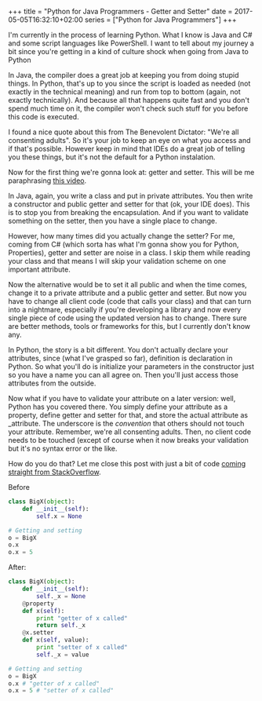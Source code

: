 +++
title = "Python for Java Programmers - Getter and Setter"
date = 2017-05-05T16:32:10+02:00
series = ["Python for Java Programmers"]
+++

I'm currently in the process of learning Python. What I know is Java and C# and some script languages like PowerShell. I want to tell about my journey a bit since you're getting in a kind of culture shock when going from Java to Python

In Java, the compiler does a great job at keeping you from doing stupid things. In Python, that's up to you since the script is loaded as needed (not exactly in the technical meaning) and run from top to bottom (again, not exactly technically). And because all that happens quite fast and you don't spend much time on it, the compiler won't check such stuff for you before this code is executed.

I found a nice quote about this from The Benevolent Dictator: "We're all consenting adults". So it's your job to keep an eye on what you access and if that's possible. However keep in mind that IDEs do a great job of telling you these things, but it's not the default for a Python instalation.

Now for the first thing we're gonna look at: getter and setter. This will be me paraphrasing [this video](https://archive.org/details/SeanKellyRecoveryfromAddiction).

In Java, again, you write a class and put in private attributes. You then write a constructor and public getter and setter for that (ok, your IDE does). This is to stop you from breaking the encapsulation. And if you want to validate something on the setter, then you have a single place to change.

However, how many times did you actually change the setter? For me, coming from C# (which sorta has what I'm gonna show you for Python, Properties), getter and setter are noise in a class. I skip them while reading your class and that means I will skip your validation scheme on one important attribute.

Now the alternative would be to set it all public and when the time comes, change it to a private attribute and a public getter and setter. But now you have to change all client code (code that calls your class) and that can turn into a nightmare, especially if you're developing a library and now every single piece of code using the updated version has to change. There sure are better methods, tools or frameworks for this, but I currently don't know any.

In Python, the story is a bit different. You don't actually declare your attributes, since (what I've grasped so far), definition is declaration in Python. So what you'll do is initialize your parameters in the constructor just so you have a name you can all agree on. Then you'll just access those attributes from the outside.

Now what if you have to validate your attribute on a later version: well, Python has you covered there. You simply define your attribute as a property, define getter and setter for that, and store the actual attribute as _attribute. The underscore is the <i>convention</i> that others should not touch your attribute. Remember, we're all consenting adults. Then, no client code needs to be touched (except of course when it now breaks your validation but it's no syntax error or the like.

How do you do that? Let me close this post with just a bit of code [coming straight from StackOverflow](http://stackoverflow.com/a/2627034).

Before

```python
class BigX(object):
    def __init__(self):
        self.x = None

# Getting and setting
o = BigX
o.x
o.x = 5
```
After:
```python
class BigX(object):
    def __init__(self):
        self._x = None
    @property
    def x(self):
        print "getter of x called"
        return self._x
    @x.setter
    def x(self, value):
        print "setter of x called"
        self._x = value

# Getting and setting
o = BigX
o.x # "getter of x called"
o.x = 5 # "setter of x called"
```